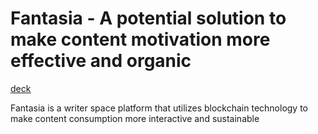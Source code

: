 # Fantasia - A potential solution to make content motivation more effective and organic

[deck](https://slidesgo.com/editor/share/9d18273d-9203-4346-92e5-a08d5f3b4a26?embed=0&expires=1727581430&signature=5a0dffa6783e9276e69a305d5dc5be5dba92f35eb42d304e6bbc88116f8d83ea#rs=link)

Fantasia is a writer space platform that utilizes blockchain technology to make content consumption more interactive and sustainable